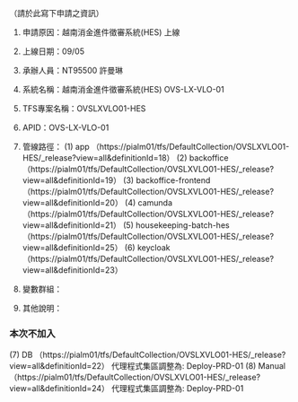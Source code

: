 （請於此寫下申請之資訊）
1. 申請原因：越南消金進件徵審系統(HES) 上線
2. 上線日期：09/05
3. 承辦人員：NT95500 許曼琳
4. 系統名稱：越南消金進件徵審系統(HES) OVS-LX-VLO-01
5. TFS專案名稱：OVSLXVLO01-HES
6. APID：OVS-LX-VLO-01
7. 管線路徑：
(1) app
（https://pialm01/tfs/DefaultCollection/OVSLXVLO01-HES/_release?view=all&definitionId=18）
(2) backoffice
（https://pialm01/tfs/DefaultCollection/OVSLXVLO01-HES/_release?view=all&definitionId=19）
(3) backoffice-frontend
（https://pialm01/tfs/DefaultCollection/OVSLXVLO01-HES/_release?view=all&definitionId=20）
(4) camunda
（https://pialm01/tfs/DefaultCollection/OVSLXVLO01-HES/_release?view=all&definitionId=21）
(5) housekeeping-batch-hes
（https://pialm01/tfs/DefaultCollection/OVSLXVLO01-HES/_release?view=all&definitionId=25）
(6) keycloak
（https://pialm01/tfs/DefaultCollection/OVSLXVLO01-HES/_release?view=all&definitionId=23）

8. 變數群組：
9. 其他說明：




### 本次不加入
(7) DB
（https://pialm01/tfs/DefaultCollection/OVSLXVLO01-HES/_release?view=all&definitionId=22）
代理程式集區調整為: Deploy-PRD-01
(8) Manual
（https://pialm01/tfs/DefaultCollection/OVSLXVLO01-HES/_release?view=all&definitionId=24）
代理程式集區調整為: Deploy-PRD-01